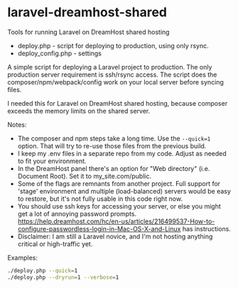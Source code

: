 # laravel-dreamhost-shared
Tools for running Laravel on DreamHost shared hosting

* deploy.php - script for deploying to production, using only rsync.
* deploy_config.php - settings

A simple script for deploying a Laravel project to production. The only production server requirement is ssh/rsync access. The script does the composer/npm/webpack/config work on your local server before syncing files.

I needed this for Laravel on DreamHost shared hosting, because composer exceeds the memory limits on the shared server.

Notes:
* The composer and npm steps take a long time. Use the ```--quick=1``` option. That will try to re-use those files from the previous build.
* I keep my .env files in a separate repo from my code. Adjust as needed to fit your environment.
* In the DreamHost panel there's an option for "Web directory" (i.e. Document Root). Set it to my_site.com/public.
* Some of the flags are remnants from another project. Full support for 'stage' environment and multiple (load-balanced) servers would be easy to restore, but it's not fully usable in this code right now.
* You should use ssh keys for accessing your server, or else you might get a lot of annoying password prompts. https://help.dreamhost.com/hc/en-us/articles/216499537-How-to-configure-passwordless-login-in-Mac-OS-X-and-Linux has instructions.
* Disclaimer: I am still a Laravel novice, and I'm not hosting anything critical or high-traffic yet.

Examples:

```bash
./deploy.php --quick=1
./deploy.php --dryrun=1 --verbose=1
```
